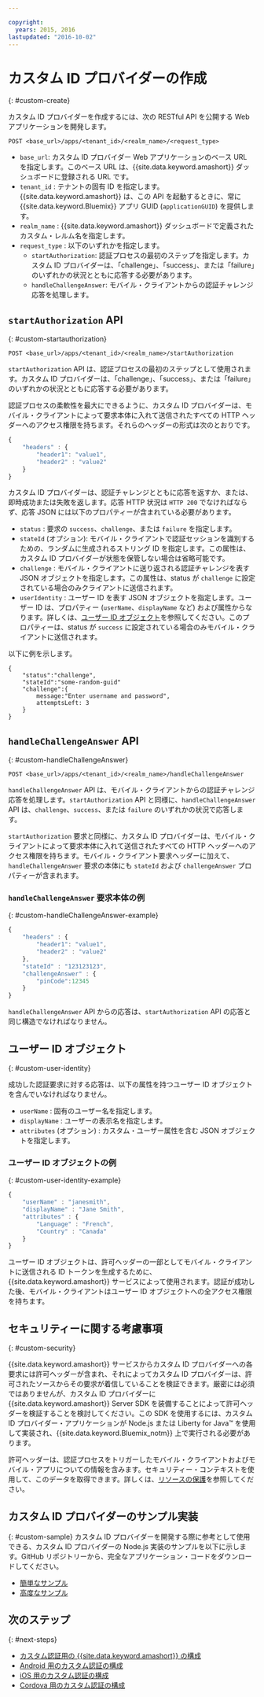 ```yaml
---

copyright:
  years: 2015, 2016
lastupdated: "2016-10-02"
---
```


# カスタム ID プロバイダーの作成
{: #custom-create}


カスタム ID プロバイダーを作成するには、次の RESTful API を公開する Web アプリケーションを開発します。

`POST <base_url>/apps/<tenant_id>/<realm_name>/<request_type>`

* `base_url`: カスタム ID プロバイダー Web アプリケーションのベース URL を指定します。このベース URL は、{{site.data.keyword.amashort}} ダッシュボードに登録される URL です。
* `tenant_id` : テナントの固有 ID を指定します。{{site.data.keyword.amashort}} は、この API を起動するときに、常に {{site.data.keyword.Bluemix}} アプリ GUID (`applicationGUID`) を提供します。
* `realm_name` : {{site.data.keyword.amashort}} ダッシュボードで定義されたカスタム・レルム名を指定します。
* `request_type` : 以下のいずれかを指定します。
	* `startAuthorization`: 認証プロセスの最初のステップを指定します。カスタム ID プロバイダーは、「challenge」、「success」、または「failure」のいずれかの状況とともに応答する必要があります。
	* `handleChallengeAnswer`: モバイル・クライアントからの認証チャレンジ応答を処理します。

## `startAuthorization` API
{: #custom-startauthorization}

`POST <base_url>/apps/<tenant_id>/<realm_name>/startAuthorization`

`startAuthorization` API は、認証プロセスの最初のステップとして使用されます。カスタム ID プロバイダーは、「challenge」、「success」、または「failure」のいずれかの状況とともに応答する必要があります。

認証プロセスの柔軟性を最大にできるように、カスタム ID プロバイダーは、モバイル・クライアントによって要求本体に入れて送信されたすべての HTTP ヘッダーへのアクセス権限を持ちます。それらのヘッダーの形式は次のとおりです。

```JavaScript
{
    "headers" : {
    	"header1": "value1",  
    	"header2" : "value2"
    }
}
```

カスタム ID プロバイダーは、認証チャレンジとともに応答を返すか、または、即時成功または失敗を返します。応答 HTTP 状況は `HTTP 200` でなければならず、応答 JSON には以下のプロパティーが含まれている必要があります。

* `status` : 要求の `success`、`challenge`、または `failure` を指定します。
* `stateId` (オプション): モバイル・クライアントで認証セッションを識別するための、ランダムに生成されるストリング ID を指定します。この属性は、カスタム ID プロバイダーが状態を保管しない場合は省略可能です。
* `challenge` : モバイル・クライアントに送り返される認証チャレンジを表す JSON オブジェクトを指定します。この属性は、status が `challenge` に設定されている場合のみクライアントに送信されます。
* `userIdentity` : ユーザー ID を表す JSON オブジェクトを指定します。ユーザー ID は、プロパティー (`userName`、`displayName` など) および属性からなります。詳しくは、[ユーザー ID オブジェクト](#custom-user-identity)を参照してください。このプロパティーは、status が `success` に設定されている場合のみモバイル・クライアントに送信されます。

以下に例を示します。

```
{
	"status":"challenge",
	"stateId":"some-random-guid"
	"challenge":{
		message:"Enter username and password",
		attemptsLeft: 3
	}
}
```

## `handleChallengeAnswer` API
{: #custom-handleChallengeAnswer}

`POST <base_url>/apps/<tenant_id>/<realm_name>/handleChallengeAnswer`

`handleChallengeAnswer` API は、モバイル・クライアントからの認証チャレンジ応答を処理します。`startAuthorization` API と同様に、`handleChallengeAnswer` API は、`challenge`、`success`、または `failure` のいずれかの状況で応答します。

`startAuthorization` 要求と同様に、カスタム ID プロバイダーは、モバイル・クライアントによって要求本体に入れて送信されたすべての HTTP ヘッダーへのアクセス権限を持ちます。モバイル・クライアント要求ヘッダーに加えて、`handleChallengeAnswer` 要求の本体にも `stateId` および `challengeAnswer` プロパティーが含まれます。

### `handleChallengeAnswer` 要求本体の例
{: #custom-handleChallengeAnswer-example}

```JavaScript
{
    "headers" : {
    	"header1": "value1",  
    	"header2" : "value2"
    },
    "stateId" : "123123123",
    "challengeAnswer" : {
    	"pinCode":12345
 	}
}
```

`handleChallengeAnswer` API からの応答は、`startAuthorization` API の応答と同じ構造でなければなりません。

## ユーザー ID オブジェクト
{: #custom-user-identity}

成功した認証要求に対する応答は、以下の属性を持つユーザー ID オブジェクトを含んでいなければなりません。
* `userName` : 固有のユーザー名を指定します。
* `displayName` : ユーザーの表示名を指定します。
* `attributes` (オプション) : カスタム・ユーザー属性を含む JSON オブジェクトを指定します。

### ユーザー ID オブジェクトの例
{: #custom-user-identity-example}
```JavaScript
{
    "userName" : "janesmith",
    "displayName" : "Jane Smith",
    "attributes" : {
        "Language" : "French",
        "Country" : "Canada"
    }
}
```

ユーザー ID オブジェクトは、許可ヘッダーの一部としてモバイル・クライアントに送信される ID トークンを生成するために、{{site.data.keyword.amashort}} サービスによって使用されます。認証が成功した後、モバイル・クライアントはユーザー ID オブジェクトへの全アクセス権限を持ちます。

## セキュリティーに関する考慮事項
{: #custom-security}

{{site.data.keyword.amashort}} サービスからカスタム ID プロバイダーへの各要求には許可ヘッダーが含まれ、それによってカスタム ID プロバイダーは、許可されたソースからその要求が着信していることを検証できます。厳密には必須ではありませんが、カスタム ID プロバイダーに {{site.data.keyword.amashort}} Server SDK を装備することによって許可ヘッダーを検証することを検討してください。この SDK を使用するには、カスタム ID プロバイダー・アプリケーションが Node.js または Liberty for Java&trade; を使用して実装され、{{site.data.keyword.Bluemix_notm}} 上で実行される必要があります。

許可ヘッダーは、認証プロセスをトリガーしたモバイル・クライアントおよびモバイル・アプリについての情報を含みます。セキュリティー・コンテキストを使用して、このデータを取得できます。詳しくは、[リソースの保護](protecting-resources.html)を参照してください。

## カスタム ID プロバイダーのサンプル実装
{: #custom-sample}
カスタム ID プロバイダーを開発する際に参考として使用できる、カスタム ID プロバイダーの Node.js 実装のサンプルを以下に示します。GitHub リポジトリーから、完全なアプリケーション・コードをダウンロードしてください。

* [簡単なサンプル](https://github.com/ibm-bluemix-mobile-services/bms-mca-custom-identity-provider-sample)
* [高度なサンプル](https://github.com/ibm-bluemix-mobile-services/bms-mca-custom-identity-provider-with-user-management)

<!---
 ### JSON structure (simple sample)
{: #custom-sample-json}
This implementation assumes that the supplied authentication challenge answer is a JSON object with the following structure:

```
{
 	username: "my.username",
 	password: "my.password"
 }
 ```

### Custom identity provider sample code (simple sample)
{: #custom-sample-code}
```JavaScript
var express = require('express');
var cfenv = require('cfenv');
var log4js = require('log4js');
var jsonParser = require('body-parser').json();

// Using hardcoded user repository
var userRepository = {
	"john.lennon":      { password: "12345", displayName:"John Lennon", dob:"October 9, 1940"},
	"paul.mccartney":   { password: "67890", displayName:"Paul McCartney", dob:"June 18, 1942"},
	"ringo.starr":      { password: "abcde", displayName:"Ringo Starr", dob: "July 7, 1940"},
	"george.harrison":  { password: "fghij", displayName: "George Harrison", dob:"Feburary 25, 1943"}
}

var app = express();
var logger = log4js.getLogger("CustomIdentityProviderApp");
logger.info("Starting up");

app.post('/apps/:tenantId/:realmName/startAuthorization', jsonParser, function(req, res){
	var tenantId = req.params.tenantId;
	var realmName = req.params.realmName;
	var headers = req.body.headers;

	logger.debug("startAuthorization", tenantId, realmName, headers);

	var responseJson = {
		status: "challenge",
		challenge: {
			text: "Enter username and password"
		}
	};

	res.status(200).json(responseJson);
});

app.post('/apps/:tenantId/:realmName/handleChallengeAnswer', jsonParser, function(req, res){
	var tenantId = req.params.tenantId;
	var realmName = req.params.realmName;
	var challengeAnswer = req.body.challengeAnswer;


	logger.debug("handleChallengeAnswer", tenantId, realmName, challengeAnswer);

	var username = req.body.challengeAnswer["username"];
	var password = req.body.challengeAnswer["password"];

	var userObject = userRepository[username];

	var responseJson = { status: "failure" };

	if (userObject && userObject.password == password ){
		logger.debug("Login success for userId ::", username);
		responseJson.status = "success";
		responseJson.userIdentity = {
			userName: username,
			displayName: userObject.displayName,
			attributes: {
				dob: userObject.dob
			}
		}
	} else {
		logger.debug("Login failure for userId ::", username);
	}

	res.status(200).json(responseJson);
});

app.use(function(req, res, next){
	res.status(404).send("This is not the URL you're looking for");
});

var server = app.listen(cfenv.getAppEnv().port, function () {
	var host = server.address().address;
	var port = server.address().port;
	logger.info('Server listening at %s:%s', host, port);
});
```
--->

## 次のステップ
{: #next-steps}
* [カスタム認証用の {{site.data.keyword.amashort}} の構成 ](custom-auth-config-mca.html)
* [Android 用のカスタム認証の構成 ](custom-auth-android.html)
* [iOS 用のカスタム認証の構成 ](custom-auth-ios.html)
* [Cordova 用のカスタム認証の構成 ](custom-auth-cordova.html)
